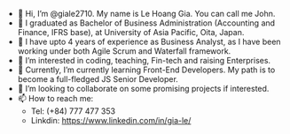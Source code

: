 - 👋 Hi, I’m @giale2710. My name is Le Hoang Gia. You can call me John.
- 👋 I graduated as Bachelor of Business Administration (Accounting and Finance, IFRS base), at University of Asia Pacific, Oita, Japan.
- 👋 I have upto 4 years of experience as Business Analyst, as I have been working under both Agile Scrum and Waterfall framework.
- 👀 I’m interested in coding, teaching, Fin-tech and raising Enterprises.
- 🌱 Currently, I’m currently learning Front-End Developers. My path is to become a full-fledged JS Senior Developer.
- 💞️ I’m looking to collaborate on some promising projects if interested.
- 📫 How to reach me:
   + Tel: (+84) 777 477 353
   + Linkdin: https://www.linkedin.com/in/gia-le/

<!---
giale2710/giale2710 is a ✨ special ✨ repository because its `README.md` (this file) appears on your GitHub profile.
You can click the Preview link to take a look at your changes.
--->
